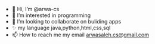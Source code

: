- 👋 Hi, I’m @arwa-cs
- 👀 I’m interested in programming 
- 💞️ I’m looking to collaborate on buliding  apps 
- ✨ my language java,python,html,css,sql
- 📫 How to reach me my email arwasaleh.cs@gmail.com

<!---
arwa-cs/arwa-cs is a ✨ special ✨ repository because its `README.md` (this file) appears on your GitHub profile.
You can click the Preview link to take a look at your changes.
--->
